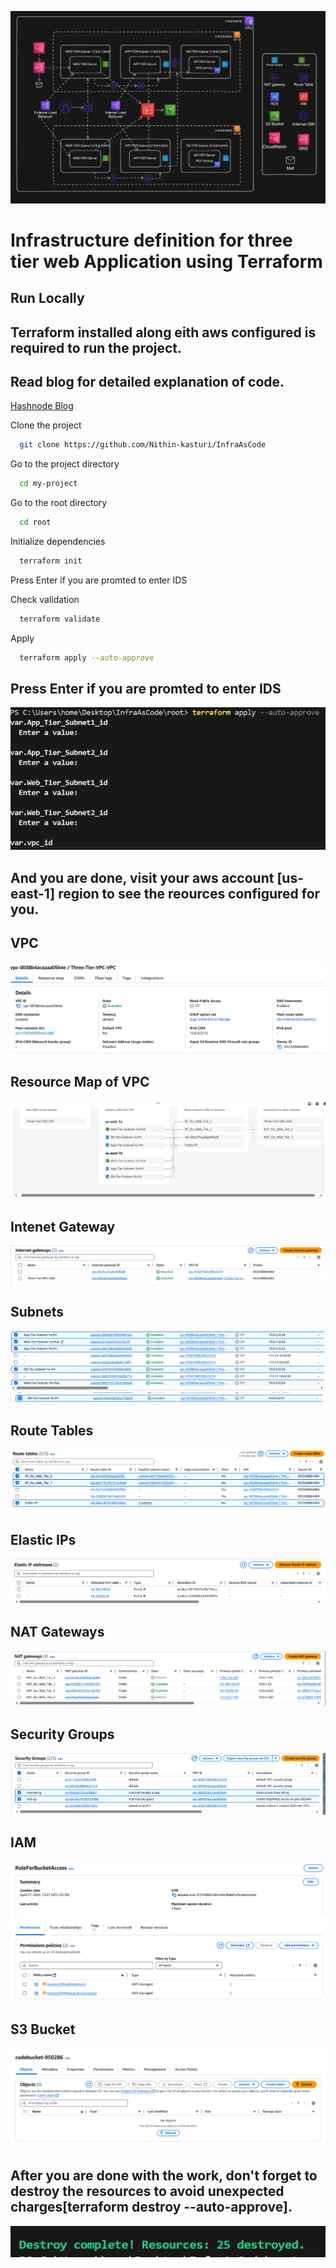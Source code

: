 
![alt text](<WhatsApp Image 2025-04-16 at 20.30.26_9d6d8bdb.jpg>)
# Infrastructure definition for three tier web Application using Terraform

## Run Locally

## Terraform installed along eith aws configured is required to run the project.

## Read blog for detailed explanation of code.
[Hashnode Blog](https://nithin1.hashnode.dev/infrastructure-provisioning-for-deploying-three-tier-architecture)

Clone the project

```bash
  git clone https://github.com/Nithin-kasturi/InfraAsCode
```

Go to the project directory

```bash
  cd my-project
```

Go to the root directory

```bash
  cd root
```

Initialize dependencies

```bash
  terraform init
```

Press Enter if you are promted to enter IDS

Check validation

```bash
  terraform validate
```

Apply 

```bash
  terraform apply --auto-approve
```
## Press Enter if you are promted to enter IDS
![alt text](Outputs/apply.PNG)

## And you are done, visit your aws account [us-east-1] region to see the reources configured for you.

## VPC
![alt text](Outputs/vpc.PNG)

## Resource Map of VPC
![alt text](Outputs/vpc-resource-map.PNG)

## Intenet Gateway
![alt text](Outputs/Internet-Gateway.PNG)

## Subnets 
![alt text](Outputs/subnets.PNG)
![alt text](Outputs/db-tier.PNG)

## Route Tables
![alt text](Outputs/Route-tables.PNG)

## Elastic IPs
![alt text](Outputs/Elastic-ip.PNG)

## NAT Gateways
![alt text](Outputs/NAT.PNG)

## Security Groups
![alt text](Outputs/Security-Gropus.PNG)

## IAM
![alt text](Outputs/IAM.PNG)

## S3 Bucket
![alt text](Outputs/bucket.PNG)

## After you are done with the work, don't forget to destroy the resources to avoid unexpected charges[terraform destroy --auto-approve].
![alt text](Outputs/destroy.PNG)